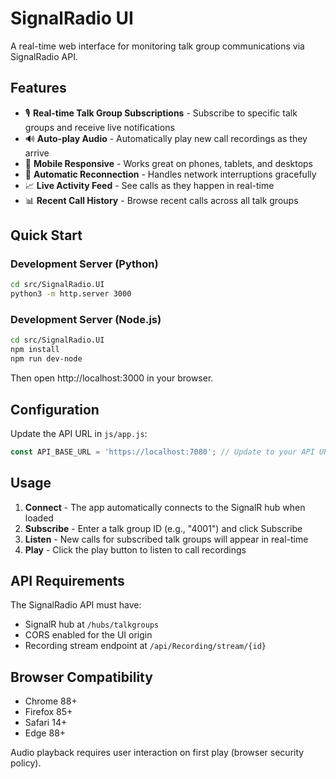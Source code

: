 # SignalRadio UI

A real-time web interface for monitoring talk group communications via SignalRadio API.

## Features

- 🎙️ **Real-time Talk Group Subscriptions** - Subscribe to specific talk groups and receive live notifications
- 🔊 **Auto-play Audio** - Automatically play new call recordings as they arrive
- 📱 **Mobile Responsive** - Works great on phones, tablets, and desktops
- 🔄 **Automatic Reconnection** - Handles network interruptions gracefully
- 📈 **Live Activity Feed** - See calls as they happen in real-time
- 📊 **Recent Call History** - Browse recent calls across all talk groups

## Quick Start

### Development Server (Python)
```bash
cd src/SignalRadio.UI
python3 -m http.server 3000
```

### Development Server (Node.js)
```bash
cd src/SignalRadio.UI
npm install
npm run dev-node
```

Then open http://localhost:3000 in your browser.

## Configuration

Update the API URL in `js/app.js`:

```javascript
const API_BASE_URL = 'https://localhost:7080'; // Update to your API URL
```

## Usage

1. **Connect** - The app automatically connects to the SignalR hub when loaded
2. **Subscribe** - Enter a talk group ID (e.g., "4001") and click Subscribe
3. **Listen** - New calls for subscribed talk groups will appear in real-time
4. **Play** - Click the play button to listen to call recordings

## API Requirements

The SignalRadio API must have:
- SignalR hub at `/hubs/talkgroups`
- CORS enabled for the UI origin
- Recording stream endpoint at `/api/Recording/stream/{id}`

## Browser Compatibility

- Chrome 88+
- Firefox 85+
- Safari 14+
- Edge 88+

Audio playback requires user interaction on first play (browser security policy).
